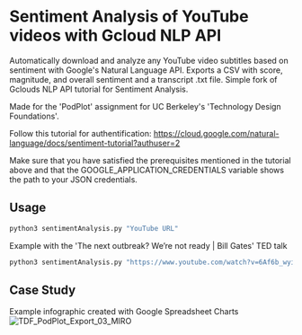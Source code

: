 # Sentiment Analysis of YouTube videos with Gcloud NLP API
Automatically download and analyze any YouTube video subtitles based on sentiment with Google's Natural Language API.
Exports a CSV with score, magnitude, and overall sentiment and a transcript .txt file. Simple fork of Gclouds NLP API tutorial for Sentiment Analysis. 

Made for the 'PodPlot' assignment for UC Berkeley's 'Technology Design Foundations'.

Follow this tutorial for authentification: https://cloud.google.com/natural-language/docs/sentiment-tutorial?authuser=2

Make sure that you have satisfied the prerequisites mentioned in the tutorial above and that the GOOGLE_APPLICATION_CREDENTIALS variable shows the path to your JSON credentials.

## Usage
```python
python3 sentimentAnalysis.py "YouTube URL"
```
Example with the 'The next outbreak? We’re not ready | Bill Gates' TED talk
```python
python3 sentimentAnalysis.py "https://www.youtube.com/watch?v=6Af6b_wyiwI"
```

## Case Study
Example infographic created with Google Spreadsheet Charts
![TDF_PodPlot_Export_03_MIRO](https://user-images.githubusercontent.com/26855197/107870085-7b49c700-6e4a-11eb-9e02-8f6397109019.png)
